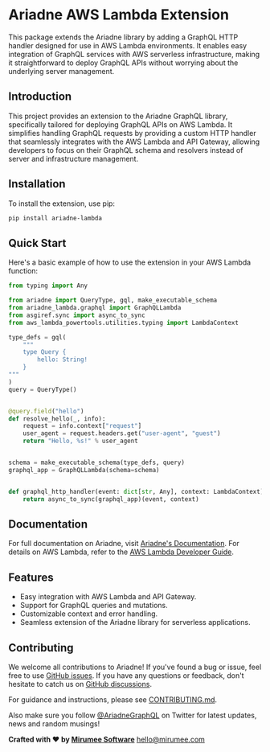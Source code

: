 # Ariadne AWS Lambda Extension

This package extends the Ariadne library by adding a GraphQL HTTP handler designed for use in AWS Lambda environments. It enables easy integration of GraphQL services with AWS serverless infrastructure, making it straightforward to deploy GraphQL APIs without worrying about the underlying server management.

## Introduction

This project provides an extension to the Ariadne GraphQL library, specifically tailored for deploying GraphQL APIs on AWS Lambda. It simplifies handling GraphQL requests by providing a custom HTTP handler that seamlessly integrates with the AWS Lambda and API Gateway, allowing developers to focus on their GraphQL schema and resolvers instead of server and infrastructure management.

## Installation

To install the extension, use pip:

```bash
pip install ariadne-lambda
```

## Quick Start

Here's a basic example of how to use the extension in your AWS Lambda function:

```python
from typing import Any

from ariadne import QueryType, gql, make_executable_schema
from ariadne_lambda.graphql import GraphQLLambda
from asgiref.sync import async_to_sync
from aws_lambda_powertools.utilities.typing import LambdaContext

type_defs = gql(
    """
    type Query {
        hello: String!
    }
"""
)
query = QueryType()


@query.field("hello")
def resolve_hello(_, info):
    request = info.context["request"]
    user_agent = request.headers.get("user-agent", "guest")
    return "Hello, %s!" % user_agent


schema = make_executable_schema(type_defs, query)
graphql_app = GraphQLLambda(schema=schema)


def graphql_http_handler(event: dict[str, Any], context: LambdaContext):
    return async_to_sync(graphql_app)(event, context)
```

## Documentation

For full documentation on Ariadne, visit [Ariadne's Documentation](https://ariadnegraphql.org/docs/). For details on AWS Lambda, refer to the [AWS Lambda Developer Guide](https://docs.aws.amazon.com/lambda/latest/dg/welcome.html).

## Features

- Easy integration with AWS Lambda and API Gateway.
- Support for GraphQL queries and mutations.
- Customizable context and error handling.
- Seamless extension of the Ariadne library for serverless applications.

## Contributing

We welcome all contributions to Ariadne! If you've found a bug or issue, feel free to use [GitHub issues](https://github.com/mirumee/ariadne-lambda/issues). If you have any questions or feedback, don't hesitate to catch us on [GitHub discussions](https://github.com/mirumee/ariadne/discussions/).

For guidance and instructions, please see [CONTRIBUTING.md](CONTRIBUTING.md).

Also make sure you follow [@AriadneGraphQL](https://twitter.com/AriadneGraphQL) on Twitter for latest updates, news and random musings!

**Crafted with ❤️ by [Mirumee Software](http://mirumee.com)**
hello@mirumee.com
